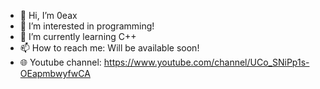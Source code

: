 - 👋 Hi, I’m 0eax
- 👀 I’m interested in programming!
- 🌱 I’m currently learning C++
- 📫 How to reach me: Will be available soon!
- 🌐 Youtube channel: https://www.youtube.com/channel/UCo_SNiPp1s-OEapmbwyfwCA

